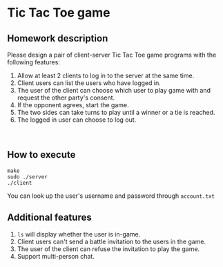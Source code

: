 # Tic Tac Toe game
## Homework description
Please design a pair of client-server Tic Tac Toe game programs with the following features:
1. Allow at least 2 clients to log in to the server at the same time.
2. Client users can list the users who have logged in.
3. The user of the client can choose which user to play game with and request the other party's consent.
4. If the opponent agrees, start the game.
5. The two sides can take turns to play until a winner or a tie is reached.
6. The logged in user can choose to log out.
<br>

## How to execute
```
make
sudo ./server
./client
```
You can look up the user's username and password through `account.txt`

## Additional features
1. `ls` will display whether the user is in-game.
2. Client users can't send a battle invitation to the users in the game.
3. The user of the client can refuse the invitation to play the game.
4. Support multi-person chat. 